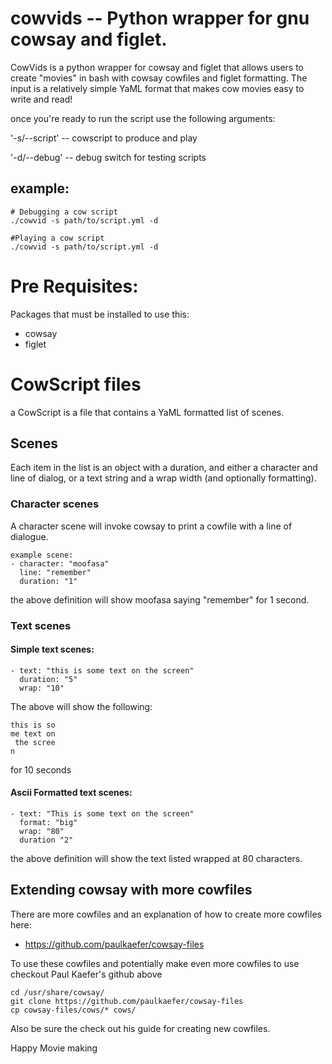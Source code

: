 # cowvids -- Python wrapper for gnu cowsay and figlet.

CowVids is a python wrapper for cowsay and figlet that allows
users to create "movies" in bash with cowsay cowfiles and
figlet formatting. The input is a relatively simple YaML format
that makes cow movies easy to write and read!

once you're ready to run the script use the following arguments:

'-s/--script' 	-- cowscript to produce and play

'-d/--debug'	-- debug switch for testing scripts

## example:

```
# Debugging a cow script
./cowvid -s path/to/script.yml -d

#Playing a cow script
./cowvid -s path/to/script.yml -d
```


# Pre Requisites:
Packages that must be installed to use this:
  * cowsay
  * figlet


# CowScript files
a CowScript is a file that contains a YaML formatted list of scenes.

## Scenes

Each item in the list is an object with a duration, and either a character and line of dialog, or a text string and a wrap width (and optionally formatting).

### Character scenes
A character scene will invoke cowsay to print a cowfile with a line
of dialogue. 

```
example scene:
- character: "moofasa"
  line: "remember"
  duration: "1"
```

the above definition will show moofasa saying "remember" for 1 second.

### Text scenes

#### Simple text scenes:
```
- text: "this is some text on the screen"
  duration: "5"
  wrap: "10"
```

The above will show the following:

```
this is so
me text on
 the scree
n
```

for 10 seconds

#### Ascii Formatted text scenes:
```
- text: "This is some text on the screen"
  format: "big"
  wrap: "80"
  duration "2"
```

the above definition will show the text listed wrapped at 80 characters.

## Extending cowsay with more cowfiles

There are more cowfiles and an explanation of how to create more cowfiles here:
* https://github.com/paulkaefer/cowsay-files

To use these cowfiles and potentially make even more cowfiles to use checkout Paul Kaefer's github above

```
cd /usr/share/cowsay/
git clone https://github.com/paulkaefer/cowsay-files
cp cowsay-files/cows/* cows/ 
```

Also be sure the check out his guide for creating new cowfiles.

Happy Movie making

